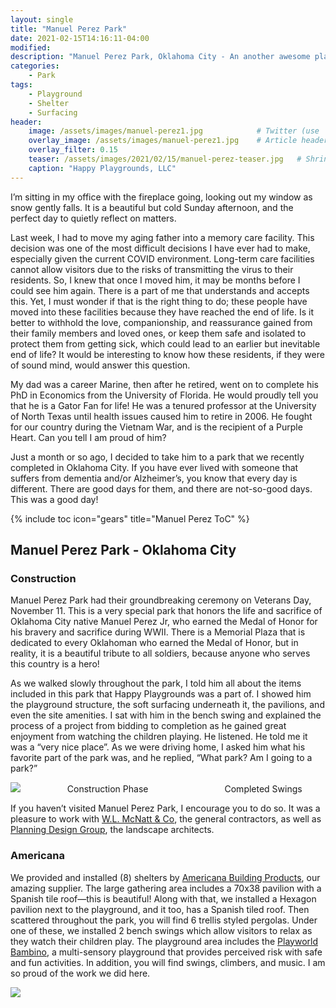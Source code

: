 ```yaml
---
layout: single
title: "Manuel Perez Park"
date: 2021-02-15T14:16:11-04:00
modified:
description: "Manuel Perez Park, Oklahoma City - An another awesome playground"     # For Twitter, not the Title
categories:
    - Park
tags:
    - Playground
    - Shelter
    - Surfacing
header:
    image: /assets/images/manuel-perez1.jpg            # Twitter (use 'overlay_image')
    overlay_image: /assets/images/manuel-perez1.jpg    # Article header at 2048x768
    overlay_filter: 0.15
    teaser: /assets/images/2021/02/15/manuel-perez-teaser.jpg   # Shrink image to 575x216
    caption: "Happy Playgrounds, LLC"
---
```


I’m sitting in my office with the fireplace going, looking out my window as snow gently falls. It is a beautiful but cold Sunday afternoon, and the perfect day to quietly reflect on matters.

Last week, I had to move my aging father into a memory care facility. This decision was one of the most difficult decisions I have ever had to make, especially given the current COVID environment. Long-term care facilities cannot allow visitors due to the risks of transmitting the virus to their residents. So, I knew that once I moved him, it may be months before I could see him again. There is a part of me that understands and accepts this. Yet, I must wonder if that is the right thing to do; these people have moved into these facilities because they have reached the end of life. Is it better to withhold the love, companionship, and reassurance gained from their family members and loved ones, or keep them safe and isolated to protect them from getting sick, which could lead to an earlier but inevitable end of life? It would be interesting to know how these residents, if they were of sound mind, would answer this question.

My dad was a career Marine, then after he retired, went on to complete his PhD in Economics from the University of Florida. He would proudly tell you that he is a Gator Fan for life! He was a tenured professor at the University of North Texas until health issues caused him to retire in 2006. He fought for our country during the Vietnam War, and is the recipient of a Purple Heart. Can you tell I am proud of him?

Just a month or so ago, I decided to take him to a park that we recently completed in Oklahoma City. If you have ever lived with someone that suffers from dementia and/or Alzheimer’s, you know that every day is different. There are good days for them, and there are not-so-good days. This was a good day!


<!-- Table of Contents -->
{% include toc icon="gears" title="Manuel Perez ToC" %}

Manuel Perez Park - Oklahoma City
---

### Construction
Manuel Perez Park had their groundbreaking ceremony on Veterans Day, November 11. This is a very special park that honors the life and sacrifice of Oklahoma City native Manuel Perez Jr, who earned the Medal of Honor for his bravery and sacrifice during WWII. There is a Memorial Plaza that is dedicated to every Oklahoman who earned the Medal of Honor, but in reality, it is a beautiful tribute to all soldiers, because anyone who serves this country is a hero!

As we walked slowly throughout the park, I told him all about the items included in this park that Happy Playgrounds was a part of. I showed him the playground structure, the soft surfacing underneath it, the pavilions, and even the site amenities. I sat with him in the bench swing and explained the process of a project from bidding to completion as he gained great enjoyment from watching the children playing. He listened. He told me it was a “very nice place”. As we were driving home, I asked him what his favorite part of the park was, and he replied, “What park? Am I going to a park?”


<img src="https://d1wfqjcm45bc90.cloudfront.net/fit-in/2000x535/manuel-blog10.png" />
&nbsp;&nbsp;&nbsp;&nbsp;&nbsp;&nbsp;&nbsp;&nbsp;&nbsp;&nbsp;&nbsp;&nbsp;&nbsp;&nbsp;&nbsp;&nbsp;&nbsp;&nbsp;Construction Phase&nbsp;&nbsp;&nbsp;&nbsp;&nbsp;&nbsp;&nbsp;&nbsp;&nbsp;&nbsp;&nbsp;&nbsp;&nbsp;&nbsp;&nbsp;&nbsp;&nbsp;&nbsp;&nbsp;&nbsp;&nbsp;&nbsp;&nbsp;&nbsp;&nbsp;&nbsp;&nbsp;&nbsp;&nbsp;&nbsp;&nbsp;Completed Swings

If you haven’t visited Manuel Perez Park, I encourage you to do so. It was a pleasure to work with <a href="https://wlmcnatt.com" title="Happy Playgrounds" target="_blank">W.L. McNatt &amp; Co</a>, the general contractors, as well as <a href="https://planningdesigngroup.com/projects/parks-recreation/manuel-perez-park-memorial" title="Happy Playgrounds" target="_blank">Planning Design Group</a>, the landscape architects.

### Americana

 We provided and installed (8) shelters by <a href="https://americana.com" title="Happy Playgrounds" target="_blank">Americana Building Products</a>, our amazing supplier. The large gathering area includes a 70x38 pavilion with a Spanish tile roof—this is beautiful! Along with that, we installed a Hexagon pavilion next to the playground, and it too, has a Spanish tiled roof. Then scattered throughout the park, you will find 6 trellis styled pergolas. Under one of these, we installed 2 bench swings which allow visitors to relax as they watch their children play. The playground area includes the <a href="https://playworld.com/products/playville" title="Happy Playgrounds" target="_blank">Playworld Bambino</a>, a multi-sensory playground that provides perceived risk with safe and fun activities. In addition, you will find swings, climbers, and music. I am so proud of the work we did here.

 <img src="https://d1wfqjcm45bc90.cloudfront.net/fit-in/1037x700/manuel-blog1.png" />
